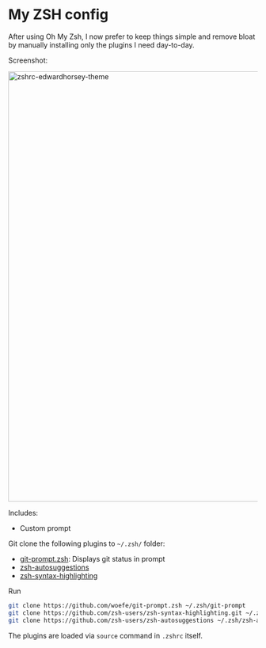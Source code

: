 # My ZSH config
After using Oh My Zsh, I now prefer to keep things simple and remove bloat by manually installing only the plugins I need day-to-day.

Screenshot:

<img width="869" alt="zshrc-edwardhorsey-theme" src="https://github.com/user-attachments/assets/9822886a-65b0-494d-965c-42217072c4ed" />

Includes:
 - Custom prompt

Git clone the following plugins to `~/.zsh/` folder:
 - [git-prompt.zsh](https://github.com/woefe/git-prompt.zsh): Displays git status in prompt
 - [zsh-autosuggestions](https://github.com/zsh-users/zsh-autosuggestions)
 - [zsh-syntax-highlighting](https://github.com/zsh-users/zsh-syntax-highlighting)

Run
```bash
git clone https://github.com/woefe/git-prompt.zsh ~/.zsh/git-prompt
git clone https://github.com/zsh-users/zsh-syntax-highlighting.git ~/.zsh/zsh-syntax-highlisting
git clone https://github.com/zsh-users/zsh-autosuggestions ~/.zsh/zsh-autosuggestions
```

The plugins are loaded via `source` command in `.zshrc` itself.
